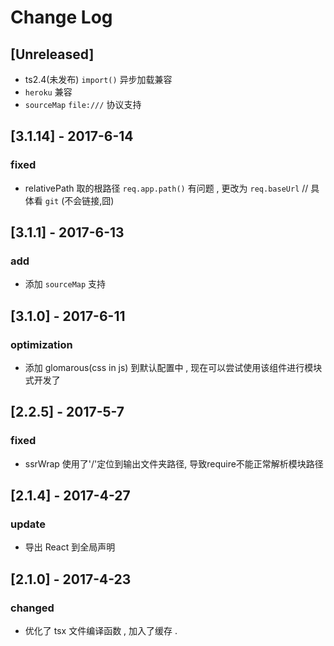 # Change Log

## [Unreleased]
- ts2.4(未发布) `import()` 异步加载兼容
- `heroku` 兼容
- `sourceMap` `file:///` 协议支持 

## [3.1.14] - 2017-6-14
### fixed
- relativePath 取的根路径 `req.app.path()`  有问题 , 更改为 `req.baseUrl` // 具体看 `git` (不会链接,囧)

## [3.1.1] - 2017-6-13
### add
- 添加 `sourceMap` 支持

## [3.1.0] - 2017-6-11
### optimization
- 添加 glomarous(css in js) 到默认配置中 , 现在可以尝试使用该组件进行模块式开发了

## [2.2.5] - 2017-5-7
### fixed
- ssrWrap 使用了'/'定位到输出文件夹路径, 导致require不能正常解析模块路径

## [2.1.4] - 2017-4-27
### update
- 导出 React 到全局声明

## [2.1.0] - 2017-4-23
### changed
- 优化了 tsx 文件编译函数 , 加入了缓存 .
